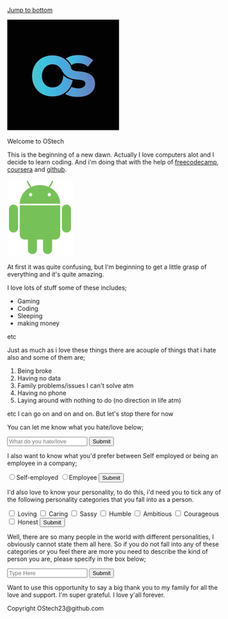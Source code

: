 <!DOCTYPE html>



</html>
<head>
<title> OStech</title>


<a href="#jump to bottom">Jump to bottom</a>

<img src="https://github.com/OStech23/Beginning/blob/main/os-letter-logo-icon-symbol-260nw-1898708386.jpg?raw=true
" alt="OS logo">

<meta>                 Welcome to OStech</meta>
</head>
<body>
<main>
<p>     This is the beginning of a new dawn. Actually I love computers alot and I decide to learn coding. And i'm doing that with the help of <a href="https://www.freecodecamp.org" target="_blank"> freecodecamp</a>, <a href="https://www.coursera.com" target="_blank">coursera</a> and <a href="https://www.github.com" target="_blank">github</a>.</p> </main>

<img src="https://github.com/OStech23/Beginning/blob/main/151px-Android_robot_2014.svg_.png?raw=true" alt="Android logo">


<p> At first it was quite confusing, but I'm beginning to get a little grasp of everything and it's quite amazing.</p>
<p>I love lots of stuff some of these includes;
<div>
<ul>
<li>Gaming</li>
<li>Coding</li> 
<li>Sleeping</li>
<li>making money</li> </ul>etc </p>

<p> Just as much as i love these things there are acouple of things that i hate also and some of them are;
<ol>
<li>Being broke</li>
<li>Having no data</li>
<li>Family problems/issues I can't solve atm</li>
<li>Having no phone</li>
<li>Laying around with nothing to do (no direction in life atm)</li> 
</ol> etc
I can go on and on and on. But let's stop there for now</p>
<p>
You can let me know what you hate/love below;
<form action="https://ostech23.github.io/Beginning/"> <input type="text" placeholder="What do you hate/love" required> <button type="submit">Submit</button> </form> </p>
</div>
<div>
<p>
I also want to know what you'd prefer between Self employed or being an employee in a company;
<form action="https://ostech23.github.io/Beginning/">
<label for="self-employed">
<input id="self-employed" type="radio" name="self-employed-employee">Self-employed </label>
<label for="employee">
<input id="employee" type="radio" name="self-employed-employee">Employee </label> <button type="submit">Submit</button> </form> </p>
<p> I'd also love to know your personality, to do this, i'd need you to tick any of the following personality categories that you fall into as a person.
<form action="https://ostech23.github.io/Beginning/">
<label for="loving">
<input type="checkbox" id="loving" name="personality"> Loving </label>
<label for="caring">
<input type="checkbox" id="caring" name="personality"> Caring </label>
<label for="sassy">
<input type="checkbox" id="sassy" name="personality"> Sassy </label>
<label for="humble">
<input type="checkbox" id="humble" name="personality"> Humble </label>
<label for="ambitious">
<input type="checkbox" id="ambitious" name="personality"> Ambitious </label>
<label for="courageous">
<input type="checkbox" id="courageous" name="personality"> Courageous </label>
<label for="honest">
<input type="checkbox" id="honest" name="personality"> Honest </label> <button type="submit">Submit</button> </form> </p>
<p> Well, there are so many people in the world with different personalities, I obviously cannot state them all here. So if you do not fall into any of these categories or you feel there are more you need to describe the kind of person you are, please specify in the box below;
<form action="https://ostech23.github.io/Beginning/"><input type="text" placeholder="Type Here"> <button type="submit">Submit</button> </form>
</p>
</div>
<p> Want to use this opportunity to say a big thank you to my family for all the love and support. I'm super grateful. I love y'all forever. </p>
</body>

<footer id="jump to bottom">Copyright OStech23@github.com<footer>
</html>